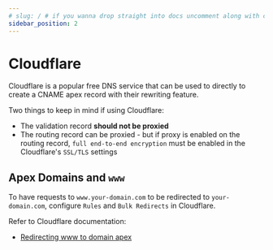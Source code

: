 ```yaml
---
# slug: / # if you wanna drop straight into docs uncomment along with config change
sidebar_position: 2
---
```

# Cloudflare

Cloudflare is a popular free DNS service that can be used to directly to create a CNAME apex record with their rewriting feature.

Two things to keep in mind if using Cloudflare:
- The validation record **should not be proxied**
- The routing record can be proxied - but if proxy is enabled on the routing record, `full end-to-end encryption` must be enabled in the Cloudflare's `SSL/TLS` settings

## Apex Domains and `www` 
To have requests to `www.your-domain.com` to be redirected to `your-domain.com`, configure `Rules` and `Bulk Redirects` in Cloudflare. 

Refer to Cloudflare documentation:
- <a href="https://developers.cloudflare.com/pages/how-to/www-redirect/" target="_blank">Redirecting www to domain apex</a>


